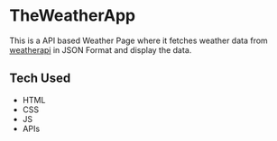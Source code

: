 # TheWeatherApp
This is a API based Weather Page where it fetches weather data from [weatherapi](https://www.weatherapi.com/) in JSON Format and display the data.

## Tech Used 
- HTML
- CSS
- JS
- APIs 
